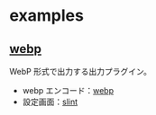# examples

## [webp](webp)

WebP 形式で出力する出力プラグイン。

- webp エンコード：[webp](https://crates.io/crates/webp)
- 設定画面：[slint](https://slint.dev/)
